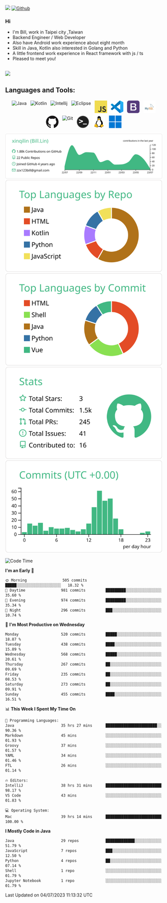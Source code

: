  
![](https://visitor-badge.laobi.icu/badge?page_id=xinqilin.xinqilin)
[![Github](https://img.shields.io/github/followers/xinqilin?label=Follow&style=social)](https://github.com/xinqilin)

### Hi 

- I'm Bill, work in Taipei city ,Taiwan
- Backend Engineer / Web Developer
- Also have Android work experience about eight month
- Skill in Java, Kotlin also interested in Golang and Python
- A little frontend work experience in React framework with js / ts
- Pleased to meet you!


<br />
<img src="https://github-profile-trophy.vercel.app/?username=xinqilin&column=7&margin-w=15" />

## Languages and Tools:
<p align="center">
<img src="https://raw.githubusercontent.com/jmnote/z-icons/master/svg/java.svg" alt="Java" height="40" style="vertical-align:top; margin:4px">
<img src="https://img.icons8.com/color/48/000000/kotlin.png"/  alt="Kotlin" height="40" style="vertical-align:top; margin:4px">
<img src="https://img.icons8.com/color/48/000000/intellij-idea.png" alt="Intellij" height="40" style="vertical-align:top; margin:4px"/>
<img src="https://img.icons8.com/ios-filled/50/000000/java-eclipse.png" alt="Eclipse" height="40" style="vertical-align:top; margin:4px"/>

<img src="https://raw.githubusercontent.com/github/explore/80688e429a7d4ef2fca1e82350fe8e3517d3494d/topics/javascript/javascript.png" alt="Javascript" height="40" style="vertical-align:top; margin:4px">
<img src="https://raw.githubusercontent.com/github/explore/80688e429a7d4ef2fca1e82350fe8e3517d3494d/topics/visual-studio-code/visual-studio-code.png" alt="VS Code" height="40" style="vertical-align:top; margin:4px">
<img src="https://raw.githubusercontent.com/github/explore/80688e429a7d4ef2fca1e82350fe8e3517d3494d/topics/bootstrap/bootstrap.png" alt="Bootstrap" height="40" style="vertical-align:top; margin:4px">
<img src="https://raw.githubusercontent.com/github/explore/80688e429a7d4ef2fca1e82350fe8e3517d3494d/topics/mysql/mysql.png" alt="MySQL" height="40" style="vertical-align:top; margin:4px">
<img src="https://raw.githubusercontent.com/github/explore/78df643247d429f6cc873026c0622819ad797942/topics/github/github.png" alt="Github" height="40" style="vertical-align:top; margin:4px">

<img src="https://raw.githubusercontent.com/jmnote/z-icons/master/svg/git.svg" alt="Git" height="40" style="vertical-align:top; margin:4px">
<img src="https://raw.githubusercontent.com/github/explore/80688e429a7d4ef2fca1e82350fe8e3517d3494d/topics/terminal/terminal.png" alt="Terminal" height="40" style="vertical-align:top; margin:4px">
<img src="https://raw.githubusercontent.com/github/explore/80688e429a7d4ef2fca1e82350fe8e3517d3494d/topics/linux/linux.png" alt="Linux" height="40" style="vertical-align:top; margin:4px" alt="Windows" height="40" style="vertical-align:top; margin:4px">
<img src="https://raw.githubusercontent.com/github/explore/80688e429a7d4ef2fca1e82350fe8e3517d3494d/topics/windows/windows.png" alt="Windows" height="40" style="vertical-align:top; margin:4px">

</p>

<!-- <p align="center"><img  src="https://leetcode.card.workers.dev/?username=xinqilin&theme=auto" alt="xinqilin-leetcode" /></p> -->

<!-- <div width="100%">   
 <a href="https://readme-stats-cfgj2cxdy.vercel.app/api?username=xinqilin&count_private=true&show_icons=true&theme=algolia">
   <img  align="left" src="https://github-readme-stats.vercel.app/api?username=xinqilin&show_icons=true&theme=algolia&card_width=4" width="400"/>
 </a>
 <a href="https://readme-stats-cfgj2cxdy.vercel.app/api/top-langs/?username=xinqilin&hide=php,html,css&theme=algolia">
  <img  align="right" src="https://github-readme-stats.vercel.app/api/top-langs/?username=xinqilin&hide=html,css&theme=algolia&langs_count=10&layout=compact" />
 </a>
</div> -->

<div align="center">

[![](https://raw.githubusercontent.com/xinqilin/xinqilin/master/profile-summary-card-output/vue/0-profile-details.svg)](https://github.com/vn7n24fzkq/github-profile-summary-cards)
[![](https://raw.githubusercontent.com/xinqilin/xinqilin/master/profile-summary-card-output/vue/1-repos-per-language.svg)](https://github.com/vn7n24fzkq/github-profile-summary-cards) [![](https://raw.githubusercontent.com/xinqilin/xinqilin/master/profile-summary-card-output/vue/2-most-commit-language.svg)](https://github.com/vn7n24fzkq/github-profile-summary-cards)
[![](https://raw.githubusercontent.com/xinqilin/xinqilin/master/profile-summary-card-output/vue/3-stats.svg)](https://github.com/vn7n24fzkq/github-profile-summary-cards) [![](https://raw.githubusercontent.com/xinqilin/xinqilin/master/profile-summary-card-output/vue/4-productive-time.svg)](https://github.com/vn7n24fzkq/github-profile-summary-cards)

</div>
 
<!--START_SECTION:waka-->
![Code Time](http://img.shields.io/badge/Code%20Time-1%2C584%20hrs%206%20mins-blue)

**I'm an Early 🐤** 

```text
🌞 Morning                505 commits         █████░░░░░░░░░░░░░░░░░░░░   18.32 % 
🌆 Daytime                981 commits         █████████░░░░░░░░░░░░░░░░   35.60 % 
🌃 Evening                974 commits         █████████░░░░░░░░░░░░░░░░   35.34 % 
🌙 Night                  296 commits         ███░░░░░░░░░░░░░░░░░░░░░░   10.74 % 
```
📅 **I'm Most Productive on Wednesday** 

```text
Monday                   520 commits         █████░░░░░░░░░░░░░░░░░░░░   18.87 % 
Tuesday                  438 commits         ████░░░░░░░░░░░░░░░░░░░░░   15.89 % 
Wednesday                568 commits         █████░░░░░░░░░░░░░░░░░░░░   20.61 % 
Thursday                 267 commits         ██░░░░░░░░░░░░░░░░░░░░░░░   09.69 % 
Friday                   235 commits         ██░░░░░░░░░░░░░░░░░░░░░░░   08.53 % 
Saturday                 273 commits         ██░░░░░░░░░░░░░░░░░░░░░░░   09.91 % 
Sunday                   455 commits         ████░░░░░░░░░░░░░░░░░░░░░   16.51 % 
```


📊 **This Week I Spent My Time On** 

```text
💬 Programming Languages: 
Java                     35 hrs 27 mins      ███████████████████████░░   90.36 % 
Markdown                 45 mins             ░░░░░░░░░░░░░░░░░░░░░░░░░   01.93 % 
Groovy                   37 mins             ░░░░░░░░░░░░░░░░░░░░░░░░░   01.57 % 
YAML                     34 mins             ░░░░░░░░░░░░░░░░░░░░░░░░░   01.46 % 
FTL                      26 mins             ░░░░░░░░░░░░░░░░░░░░░░░░░   01.14 % 

🔥 Editors: 
IntelliJ                 38 hrs 31 mins      █████████████████████████   98.17 % 
VS Code                  43 mins             ░░░░░░░░░░░░░░░░░░░░░░░░░   01.83 % 

💻 Operating System: 
Mac                      39 hrs 14 mins      █████████████████████████   100.00 % 
```

**I Mostly Code in Java** 

```text
Java                     29 repos            █████████████░░░░░░░░░░░░   51.79 % 
JavaScript               7 repos             ███░░░░░░░░░░░░░░░░░░░░░░   12.50 % 
Python                   4 repos             ██░░░░░░░░░░░░░░░░░░░░░░░   07.14 % 
Shell                    1 repo              ░░░░░░░░░░░░░░░░░░░░░░░░░   01.79 % 
Jupyter Notebook         1 repo              ░░░░░░░░░░░░░░░░░░░░░░░░░   01.79 % 
```




 Last Updated on 04/07/2023 11:13:32 UTC
<!--END_SECTION:waka-->
 
 
<!-- <img src="https://wakatime.com/share/@abb22933-8532-4f24-8a13-e9e97bfee0f0/e937d23b-e152-4ff2-8509-e5b981912493.svg"  alt="Coding Chart" style="border-radius: 10px;border: solid 10px;" /> -->


